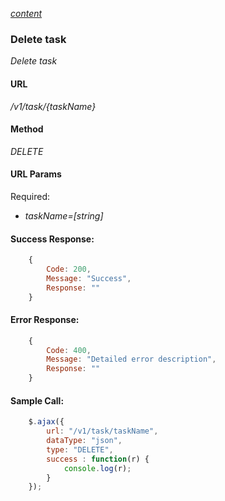 *[content](../README.md)*
### Delete task 
*Delete task*
#### URL
*/v1/task/{taskName}*
#### Method
*DELETE*
#### URL Params
Required:  
* *taskName=[string]*
#### Success Response:
```javascript
    {
        Code: 200,
        Message: "Success",
        Response: ""
    }
```
#### Error Response:
```javascript
    {
        Code: 400,
        Message: "Detailed error description",
        Response: "" 
    }
```
#### Sample Call:
```javascript
    $.ajax({
        url: "/v1/task/taskName",
        dataType: "json",
        type: "DELETE",
        success : function(r) {
            console.log(r);
        }
    });
```